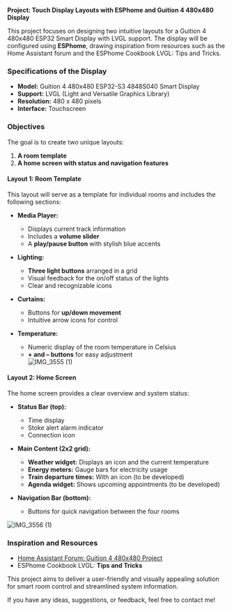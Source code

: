 **Project: Touch Display Layouts with ESPhome and Guition 4 480x480 Display**  

This project focuses on designing two intuitive layouts for a Guition 4 480x480 ESP32 Smart Display with LVGL support. The display will be configured using **ESPhome**, drawing inspiration from resources such as the Home Assistant forum and the ESPhome Cookbook LVGL: Tips and Tricks.  

### Specifications of the Display  
- **Model:** Guition 4 480x480 ESP32-S3 4848S040 Smart Display  
- **Support:** LVGL (Light and Versatile Graphics Library)  
- **Resolution:** 480 x 480 pixels  
- **Interface:** Touchscreen  

### Objectives  
The goal is to create two unique layouts:  
1. **A room template**  
2. **A home screen with status and navigation features**  

#### Layout 1: Room Template  
This layout will serve as a template for individual rooms and includes the following sections:  

- **Media Player:**  
  - Displays current track information  
  - Includes a **volume slider**  
  - A **play/pause button** with stylish blue accents  

- **Lighting:**  
  - **Three light buttons** arranged in a grid  
  - Visual feedback for the on/off status of the lights  
  - Clear and recognizable icons  

- **Curtains:**  
  - Buttons for **up/down movement**  
  - Intuitive arrow icons for control  

- **Temperature:**  
  - Numeric display of the room temperature in Celsius  
  - **+ and – buttons** for easy adjustment  
![IMG_3555 (1)](https://github.com/user-attachments/assets/6fe6a073-002a-4385-8d3b-2c343351230d)

#### Layout 2: Home Screen  
The home screen provides a clear overview and system status:  

- **Status Bar (top):**  
  - Time display  
  - Stoke alert alarm indicator
  - Connection icon  

- **Main Content (2x2 grid):**  
  - **Weather widget:** Displays an icon and the current temperature  
  - **Energy meters:** Gauge bars for electricity usage  
  - **Train departure times:** With an icon (to be developed)  
  - **Agenda widget:** Shows upcoming appointments (to be developed)  

- **Navigation Bar (bottom):**  
  - Buttons for quick navigation between the four rooms  

![IMG_3556 (1)](https://github.com/user-attachments/assets/fc645864-e4b9-489c-a01c-b7a5ff6dab9e)

### Inspiration and Resources  
- [Home Assistant Forum: Guition 4 480x480 Project](https://community.home-assistant.io/t/guition-4-480x480-esp32-s3-4848s040-smart-display-with-lvgl/729271/1)  
- ESPhome Cookbook LVGL: **Tips and Tricks**  

This project aims to deliver a user-friendly and visually appealing solution for smart room control and streamlined system information.  

If you have any ideas, suggestions, or feedback, feel free to contact me!




